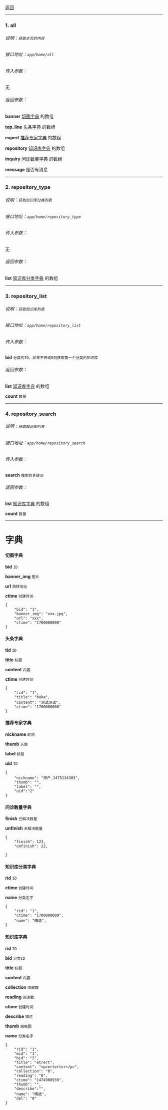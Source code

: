 [返回](main.md)


***

### 1. all

###### 说明：`获取主页的内容`

###### 接口地址：`app/home/all`

###### 传入参数：

无

###### 返回参数：

**banner** [切图字典](#切图字典) 的数组  

**top_line** [头条字典](#头条字典) 的数组  

**expert** [推荐专家字典](#推荐专家字典) 的数组  

**repository** [知识库字典](#知识库字典) 的数组  

**inquiry** [问诊数量字典](#问诊数量字典) 的数组  

**message** 是否有消息  

***





### 2. repository_type

###### 说明：`获取知识库分类列表`

###### 接口地址：`app/home/repository_type`

###### 传入参数：

无

###### 返回参数：

**list** [知识库分类字典](#知识库分类字典) 的数组  

***




### 3. repository_list

###### 说明：`获取知识库列表`

###### 接口地址：`app/home/repository_list`

###### 传入参数：

**bid** `分类的ID，如果不传或0则获取第一个分类的知识库`

###### 返回参数：

**list** [知识库字典](#知识库字典) 的数组  

**count** `数量`

***



### 4. repository_search

###### 说明：`获取知识库列表`

###### 接口地址：`app/home/repository_search`

###### 传入参数：

**search** `搜索的关键词`

###### 返回参数：

**list** [知识库字典](#知识库字典) 的数组  

**count** `数量`

***










# 字典


#### **切图字典**


**bid**         `ID`

**banner_img**  `图片`

**url**         `跳转地址`

**ctime**       `创建时间`

```
{
    "bid": "1",
    "banner_img": "xxx.jpg",
    "url": "xxx",
    "ctime": "1700000000"
} 

```


#### **头条字典**


**tid**         `ID`

**title**       `标题`

**content**     `内容`

**ctime**       `创建时间`

```
{
    "tid": "1",
    "title": "baka",
    "content": "测试测试",
    "ctime": "1700000000"
}
```


#### **推荐专家字典**


**nickname**    `昵称`

**thumb**       `头像`

**label**       `标题`

**uid**         `ID`

```
{
    "nickname": "用户_1475134303",
    "thumb": "",
    "label": "",
    "uid":"2"
}
```



#### **问诊数量字典**


**finish**    `已解决数量`

**unfinish**  `未解决数量`

```
{
    "finish": 123,
    "unfinish": 22,

}
```




#### **知识库分类字典**


**rid**         `ID`

**ctime**       `创建时间`

**name**        `分类名字`


```
{
    "rid": "1",
    "ctime": "1700000000",
    "name": "精选",
}
```




#### **知识库字典**


**rid**         `ID`

**bid**         `分类ID`

**title**       `标题`

**content**     `内容`

**collection**  `收藏数`

**reading**     `阅读数`

**ctime**       `创建时间`

**describe**    `描述`

**thumb**       `缩略图`

**name**        `分类名字`


```
{
    "rid": "1",
    "mid": "1",
    "bid": "2",
    "title": "etrert",
    "content": "<p>erterter</p>",
    "collection": "0",
    "reading": "0",
    "ctime": "1474908939",
    "thumb": "",
    "describe":"",
    "name": "精选",
    "del": "0"
}
```
